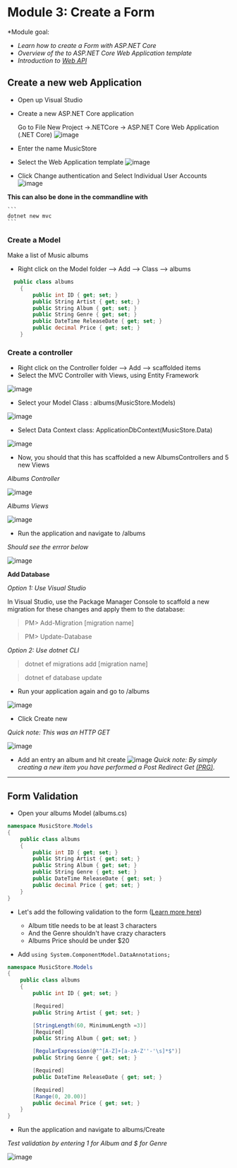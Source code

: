 # Module 3: Create a Form 

*Module goal: 
- *Learn how to create a Form with ASP.NET Core*
- *Overview of the to ASP.NET Core Web Application template*
- *Introduction to [Web API](https://docs.asp.net/en/latest/tutorials/first-web-api.html)*

## Create a new web Application
- Open up Visual Studio
- Create a new ASP.NET Core application 

    Go to File New Project ->.NETCore -> ASP.NET Core Web Application (.NET Core)
    ![image](https://cloud.githubusercontent.com/assets/2546640/23097413/12b3d5de-f601-11e6-83e7-548dddd63159.png)
   
- Enter the name MusicStore
- Select the Web Application template
![image](https://cloud.githubusercontent.com/assets/2546640/23229530/a1022f06-f90e-11e6-8a57-5e6861c53d8a.PNG)
- Click Change authentication and Select Individual User Accounts
![image](https://cloud.githubusercontent.com/assets/2546640/23229622/f24133a8-f90e-11e6-8fae-a1652cab2478.PNG)


**This can also be done in the commandline with**
  
    ```
    dotnet new mvc
    ```
### Create a Model 
Make a list of Music albums
- Right click on the Model folder --> Add --> Class --> albums
```C#
  public class albums
    {
        public int ID { get; set; }
        public String Artist { get; set; }
        public String Album { get; set; }
        public String Genre { get; set; }
        public DateTime ReleaseDate { get; set; }
        public decimal Price { get; set; }
    }
```
### Create a controller 
- Right click on the Controller folder --> Add --> scaffolded items 
- Select the MVC Controller with Views, using Entity Framework 

![image](https://cloud.githubusercontent.com/assets/2546640/23244833/09e91150-f956-11e6-9c4b-ddca1961fe65.PNG)

- Select your Model Class : albums(MusicStore.Models)

![image](https://cloud.githubusercontent.com/assets/2546640/23244907/80064204-f956-11e6-8b25-1b84e6227c98.PNG)

- Select Data Context class: ApplicationDbContext(MusicStore.Data)

![image](https://cloud.githubusercontent.com/assets/2546640/23244967/ea4259a0-f956-11e6-83f2-5457b0cd248a.PNG)

- Now, you should that this has scaffolded a new AlbumsControllers and 5 new Views

*Albums Controller*

![image](https://cloud.githubusercontent.com/assets/2546640/23245055/b878ec6c-f957-11e6-889a-372ea2e4bdf3.PNG)

*Albums Views*

![image](https://cloud.githubusercontent.com/assets/2546640/23245066/bff368c8-f957-11e6-97d7-c5fead3e9b78.PNG)

- Run the application and navigate to /albums

*Should see the errror below*

![image](https://cloud.githubusercontent.com/assets/2546640/23279240/72048792-f9e2-11e6-89de-0e02b16e1a78.PNG)

**Add Database**

*Option 1: Use Visual Studio*

In Visual Studio, use the Package Manager Console to scaffold a new migration for these changes and apply them to the database:

>PM> Add-Migration [migration name]

>PM> Update-Database 

*Option 2: Use dotnet CLI*
> dotnet ef migrations add [migration name] 

> dotnet ef database update 

- Run your application again and go to /albums

![image](https://cloud.githubusercontent.com/assets/2546640/23284042/4e6c78de-f9f7-11e6-97ed-67e2fc0b6431.PNG)

 - Click Create new

 *Quick note: This was an HTTP GET* 

 ![image](https://cloud.githubusercontent.com/assets/2546640/23285222/d7667f26-f9fd-11e6-878d-84278f40ecca.PNG)

- Add an entry an album and hit create
![image](https://cloud.githubusercontent.com/assets/2546640/23369507/8bc3258a-fcdf-11e6-913c-7ece4270deae.PNG)
*Quick note: By simply creating a new item you have performed a Post Redirect Get [(PRG)](https://en.wikipedia.org/wiki/Post/Redirect/Get).*

******
## Form Validation 

- Open your albums Model (albums.cs) 
```C#
namespace MusicStore.Models
{
    public class albums
    {
        public int ID { get; set; }
        public String Artist { get; set; }
        public String Album { get; set; }
        public String Genre { get; set; }
        public DateTime ReleaseDate { get; set; }
        public decimal Price { get; set; }
    }
}
```
- Let's add the following validation to the form ([Learn more here](https://docs.microsoft.com/en-us/aspnet/core/mvc/models/validation))

    - Album title needs to be at least 3 characters
    - And the Genre shouldn't have crazy characters
    - Albums Price should be under $20 
- Add `using System.ComponentModel.DataAnnotations;`
```C#
namespace MusicStore.Models
{
    public class albums
    {
        public int ID { get; set; }

        [Required]
        public String Artist { get; set; }

        [StringLength(60, MinimumLength =3)]
        [Required]
        public String Album { get; set; }

        [RegularExpression(@"^[A-Z]+[a-zA-Z''-'\s]*$")]
        public String Genre { get; set; }

        [Required]
        public DateTime ReleaseDate { get; set; }

        [Required]
        [Range(0, 20.00)]
        public decimal Price { get; set; }
    }
}

```
- Run the application and navigate to albums/Create 

*Test validation by entering 1 for Album and $ for Genre*

![image](https://cloud.githubusercontent.com/assets/2546640/23374172/130540c6-fcf1-11e6-9b39-8cb9ec63c931.PNG)

